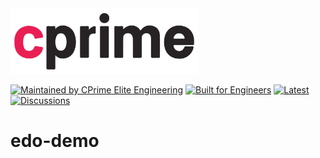<a href="https://cprime.com/" target="_blank">
<img src=".assets/cprime-logo.png" width="300" />
</a>

[![Maintained by CPrime Elite Engineering](https://img.shields.io/badge/maintained%20by-cprime%20elite%20engineering-ED1846)](https://cprime.com/)
[![Built for Engineers](https://img.shields.io/badge/project-code%20quality%20assurance%20demo-ED1846)](https://github.com/orgs/cprime-labs/projects/1/views/1)
[![Latest](https://img.shields.io/badge/latest-0.0.1-ED1846)](https://github.com/cprime-labs/cqa-demo/releases/tag/v0.0.1)
[![Discussions](https://img.shields.io/badge/community%20&%20support-discuss%20on%20github-ED1846)](https://github.com/cprime-labs/cqa-demo/discussions)

# edo-demo

